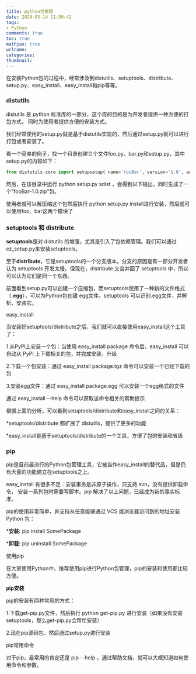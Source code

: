 ```yaml
---
title: python包管理
date: 2020-05-14 11:50:42
tags: 
- Python
comments: true
toc: true
mathjax: true
urlname:
categories:
thumbnail:
---
```


在安装Python包的过程中，经常涉及到distutils、setuptools、distribute、setup.py、easy_install、easy_install和pip等等。



### **distutils**

distutils 是 python 标准库的一部分，这个库的目的是为开发者提供一种方便的打包方式， 同时为使用者提供方便的安装方式。



我们经常使用的setup.py就是基于distutils实现的，然后通过setup.py就可以进行打包或者安装了。



看一个简单的例子，找一个目录创建三个文件foo.py、bar.py和setup.py，其中setup.py的内容如下：

```python
from distutils.core import setupsetup( name='fooBar', version='1.0', author='Will', author_email='wilber@sh.com', url='http://www.cnblogs.com/wilber2013/', py_modules=['foo', 'bar'],)
```

然后，在该目录中运行 python setup.py sdist ，会得到以下输出，同时生成了一个"fooBar-1.0.zip"包。

使用者就可以解压缩这个包然后执行 python setup.py install进行安装，然后就可以使用foo、bar这两个模块了



### **setuptools 和 distribute**

**setuptools**是对 distutils 的增强，尤其是引入了包依赖管理。我们可以通过ez_setup.py来安装setuptools。

至于**distribute**，它是setuptools的一个分支版本。分支的原因是有一部分开发者认为 setuptools 开发太慢。但现在，distribute 又合并回了 setuptools 中，所以可以认为它们是同一个东西。

前面看到setup.py可以创建一个压缩包，而setuptools使用了一种新的文件格式（**.egg**），可以为Python包创建 egg文件。setuptools 可以识别.egg文件，并解析、安装它。



easy_install

当安装好setuptools/distribute之后，我们就可以直接使用easy_install这个工具了：

1.从PyPI上安装一个包：当使用 easy_install package 命令后，easy_install 可以自动从 PyPI 上下载相关的包，并完成安装，升级

2.下载一个包安装：通过 easy_install package.tgz 命令可以安装一个已经下载的包

3.安装egg文件：通过 easy_install package.egg 可以安装一个egg格式的文件

通过 easy_install --help 命令可以获取该命令相关的帮助提示



根据上面的分析，可以看到setuptools/distribute和easy_install之间的关系：

*setuptools/distribute 都扩展了 distutils，提供了更多的功能

*easy_install是基于setuptools/distribute的一个工具，方便了包的安装和省级

### **pip**

pip是目前最流行的Python包管理工具，它被当作easy_install的替代品，但是仍有大量的功能建立在setuptools之上。

easy_install 有很多不足：安装事务是非原子操作，只支持 svn，没有提供卸载命令， 安装一系列包时需要写脚本。pip 解决了以上问题，已经成为新的事实标准。

pip的使用非常简单，并支持从任意能够通过 VCS 或浏览器访问到的地址安装 Python 包：

***安装:** pip install SomePackage

***卸载:** pip uninstall SomePackage

使用pip

在大家使用Python中，推荐使用pip进行Python包管理，pip的安装和使用都比较方便。

**pip安装**

pip的安装有两种常用的方式：

1.下载get-pip.py文件，然后执行 python get-pip.py 进行安装（如果没有安装setuptools，那么get-pip.py会帮忙安装）

2.现在pip源码包，然后通过setup.py进行安装

pip常用命令

对于pip，最常用的肯定还是 pip --help ，通过帮助文档，就可以大概知道如何使用命令和参数。



